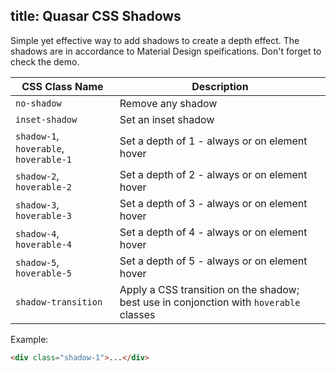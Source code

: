 title: Quasar CSS Shadows
---
Simple yet effective way to add shadows to create a depth effect.
The shadows are in accordance to Material Design speifications.
Don't forget to check the demo.
<input type="hidden" data-fullpage-demo="shadows">

| CSS Class Name | Description |
| --- | --- |
| `no-shadow` | Remove any shadow |
| `inset-shadow` | Set an inset shadow |
| `shadow-1`, `hoverable`, `hoverable-1` | Set a depth of 1 - always or on element hover |
| `shadow-2`, `hoverable-2` | Set a depth of 2 - always or on element hover |
| `shadow-3`, `hoverable-3` | Set a depth of 3 - always or on element hover |
| `shadow-4`, `hoverable-4` | Set a depth of 4 - always or on element hover |
| `shadow-5`, `hoverable-5` | Set a depth of 5 - always or on element hover |
| `shadow-transition` | Apply a CSS transition on the shadow; best use in conjonction with `hoverable` classes |

Example:
``` html
<div class="shadow-1">...</div>
```

